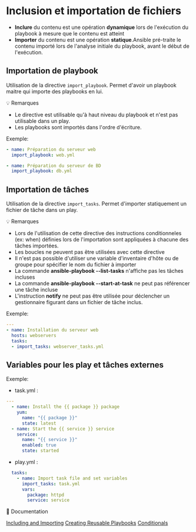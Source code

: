 # Inclusion et importation de fichiers

- **Inclure** du contenu est une opération **dynamique** lors de l'exécution du playbook à mesure que le contenu est atteint
- **Importer** du contenu est une opération **statique**.Ansible pré-traite le contenu importé lors de l'analyse initiale du playbook, avant le début de l'exécution.

## Importation de playbook

Utilisation de la directive `import_playbook`. Permet d'avoir un playbook maitre qui importe des playbooks en lui.

:bulb: Remarques

- Le directive est utilisable qu'à haut niveau du playbook et n'est pas utilisable dans un play.
- Les playbooks sont importés dans l'ordre d'écriture.

Exemple:

```yml
- name: Préparation du serveur web
  import_playbook: web.yml

- name: Préparation du serveur de BD
  import_playbook: db.yml
```

## Importation de tâches

Utilisation de la directive `import_tasks`. Permet d'importer statiquement un fichier de tâche dans un play.

:bulb: Remarques

- Lors de l'utilisation de cette directive des instructions conditionneles (ex: when) définies lors de l'importation sont appliquées à chacune des tâches importées.
- Les boucles ne peuvent pas être utilisées avec cette directive
- Il n'est pas possible d'utiliser une variable d'inventaire d'hôte ou de groupe pour spécifier le nom du fichier à importer
- La commande **ansible-playbook --list-tasks** n'affiche pas les tâches incluses
- La commande **ansible-playbook --start-at-task** ne peut pas référencer une tâche incluse
- L'instruction **notify** ne peut pas être utilisée pour déclencher un gestionnaire figurant dans un fichier de tâche inclus.

Exemple:

```yml
---
- name: Installation du serveur web
  hosts: webservers
  tasks:
  - import_tasks: webserver_tasks.yml
```

## Variables pour les play et tâches externes

Exemple:

- task.yml :

```yml
---
  - name: Install the {{ package }} package
    yum:
      name: "{{ package }}"
      state: latest
  - name: Start the {{ service }} service
    service:
      name: "{{ service }}"
      enabled: true
      state: started
```

- play.yml :

```yml
  tasks:
    - name: Import task file and set variables
      import_tasks: task.yml
      vars:
        package: httpd
        service: service
```

:notebook: Documentation

[Including and Importing](https://docs.ansible.com/ansible/2.7/user_guide/playbooks_reuse_includes.html)
[Creating Reusable Playbooks](https://docs.ansible.com/ansible/2.7/user_guide/playbooks_reuse.html)
[Conditionals](https://docs.ansible.com/ansible/latest/user_guide/playbooks_conditionals.html#id5)
